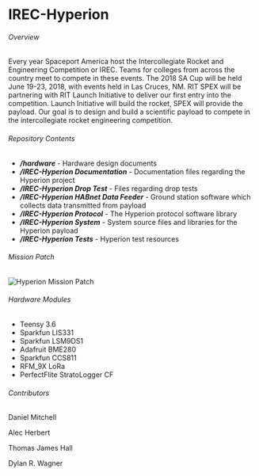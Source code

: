 # IREC-Hyperion

###### Overview
Every year Spaceport America host the Intercollegiate Rocket and Engineering Competition or IREC. Teams for colleges from across the country meet to compete in these events. The 2018 SA Cup will be held June 19-23, 2018, with events held in Las Cruces, NM. RIT SPEX will be partnering with RIT Launch Initiative to deliver our first entry into the competition. Launch Initiative will build the rocket, SPEX will provide the payload. Our goal is to design and build a scientific payload to compete in the intercollegiate rocket engineering competition.

###### Repository Contents

* ***/hardware*** - Hardware design documents
* ***/IREC-Hyperion Documentation*** - Documentation files regarding the Hyperion project
* ***/IREC-Hyperion Drop Test*** - Files regarding drop tests
* ***/IREC-Hyperion HABnet Data Feeder*** - Ground station software which collects data transmitted from payload
* ***/IREC-Hyperion Protocol*** - The Hyperion protocol software library
* ***/IREC-Hyperion System*** - System source files and libraries for the Hyperion payload
* ***/IREC-Hyperion Tests*** - Hyperion test resources 

###### Mission Patch
![Hyperion Mission Patch](https://i.imgur.com/6J0gNal.png)

###### Hardware Modules
- Teensy 3.6
- Sparkfun LIS331
- Sparkfun LSM9DS1
- Adafruit BME280
- Sparkfun CCS811
- RFM_9X LoRa
- PerfectFlite StratoLogger CF

###### Contributors

Daniel Mitchell

Alec Herbert

Thomas James Hall

Dylan R. Wagner 
